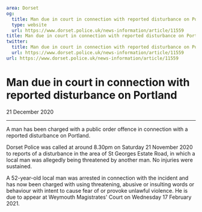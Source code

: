 ```yaml
area: Dorset
og:
  title: Man due in court in connection with reported disturbance on Portland
  type: website
  url: https://www.dorset.police.uk/news-information/article/11559
title: Man due in court in connection with reported disturbance on Portland |
twitter:
  title: Man due in court in connection with reported disturbance on Portland
  url: https://www.dorset.police.uk/news-information/article/11559
url: https://www.dorset.police.uk/news-information/article/11559
```

# Man due in court in connection with reported disturbance on Portland

21 December 2020

* * *

A man has been charged with a public order offence in connection with a reported disturbance on Portland.

Dorset Police was called at around 8.30pm on Saturday 21 November 2020 to reports of a disturbance in the area of St Georges Estate Road, in which a local man was allegedly being threatened by another man. No injuries were sustained.

A 52-year-old local man was arrested in connection with the incident and has now been charged with using threatening, abusive or insulting words or behaviour with intent to cause fear of or provoke unlawful violence. He is due to appear at Weymouth Magistrates' Court on Wednesday 17 February 2021.

